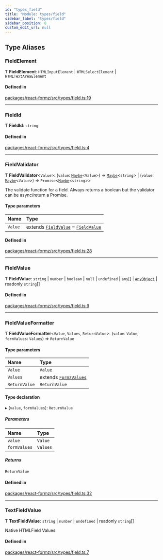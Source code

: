 ```yaml
---
id: "types_field"
title: "Module: types/field"
sidebar_label: "types/field"
sidebar_position: 0
custom_edit_url: null
---
```


## Type Aliases

### FieldElement

Ƭ **FieldElement**: `HTMLInputElement` \| `HTMLSelectElement` \| `HTMLTextAreaElement`

#### Defined in

[packages/react-formz/src/types/field.ts:19](https://github.com/ZerryStack/react-formz/blob/1bf2d41/packages/react-formz/src/types/field.ts#L19)

___

### FieldId

Ƭ **FieldId**: `string`

#### Defined in

[packages/react-formz/src/types/field.ts:4](https://github.com/ZerryStack/react-formz/blob/1bf2d41/packages/react-formz/src/types/field.ts#L4)

___

### FieldValidator

Ƭ **FieldValidator**<`Value`\>: (`value`: [`Maybe`](types_common.md#maybe)<`Value`\>) => [`Maybe`](types_common.md#maybe)<`string`\> \| (`value`: [`Maybe`](types_common.md#maybe)<`Value`\>) => `Promise`<[`Maybe`](types_common.md#maybe)<`string`\>\>

The validate function for a field. Always returns a boolean
but the validator can be async/return a Promise.

#### Type parameters

| Name | Type |
| :------ | :------ |
| `Value` | extends [`FieldValue`](types_field.md#fieldvalue) = [`FieldValue`](types_field.md#fieldvalue) |

#### Defined in

[packages/react-formz/src/types/field.ts:28](https://github.com/ZerryStack/react-formz/blob/1bf2d41/packages/react-formz/src/types/field.ts#L28)

___

### FieldValue

Ƭ **FieldValue**: `string` \| `number` \| `boolean` \| ``null`` \| `undefined` \| `any`[] \| [`AnyObject`](types_common.md#anyobject) \| readonly `string`[]

#### Defined in

[packages/react-formz/src/types/field.ts:9](https://github.com/ZerryStack/react-formz/blob/1bf2d41/packages/react-formz/src/types/field.ts#L9)

___

### FieldValueFormatter

Ƭ **FieldValueFormatter**<`Value`, `Values`, `ReturnValue`\>: (`value`: `Value`, `formValues`: `Values`) => `ReturnValue`

#### Type parameters

| Name | Type |
| :------ | :------ |
| `Value` | `Value` |
| `Values` | extends [`FormzValues`](types_form.md#formzvalues) |
| `ReturnValue` | `ReturnValue` |

#### Type declaration

▸ (`value`, `formValues`): `ReturnValue`

##### Parameters

| Name | Type |
| :------ | :------ |
| `value` | `Value` |
| `formValues` | `Values` |

##### Returns

`ReturnValue`

#### Defined in

[packages/react-formz/src/types/field.ts:32](https://github.com/ZerryStack/react-formz/blob/1bf2d41/packages/react-formz/src/types/field.ts#L32)

___

### TextFieldValue

Ƭ **TextFieldValue**: `string` \| `number` \| `undefined` \| readonly `string`[]

Native HTMLField Values

#### Defined in

[packages/react-formz/src/types/field.ts:7](https://github.com/ZerryStack/react-formz/blob/1bf2d41/packages/react-formz/src/types/field.ts#L7)
